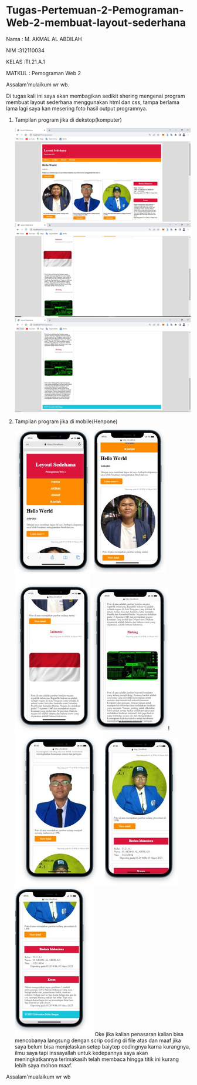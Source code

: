 # Tugas-Pertemuan-2-Pemograman-Web-2-membuat-layout-sederhana

Nama : M. AKMAL AL ABDILAH<p> 
NIM :312110034<p> 
KELAS :TI.21.A.1<p> 
MATKUL : Pemograman Web 2<p> 

Assalam'mulaikum wr wb. <p> 

Di tugas kali ini saya akan membagikan sedikit shering mengenai program membuat layout sederhana menggunakan html dan css, tampa berlama lama lagi saya kan mesering foto hasil output programnya.<p>

1. Tampilan program jika di dekstop(komputer)<p>
![Gambar 1](screenshoot/1.JPG)
![Gambar 2](screenshoot/2.JPG)
![Gambar 3](screenshoot/3.JPG)

2. Tampilan program jika di mobile(Henpone)<p>
![Gambar 4](screenshoot/4.JPG)
![Gambar 5](screenshoot/5.JPG)
![Gambar 6](screenshoot/6.JPG)
![Gambar 7](screenshoot/7.JPG)!
![Gambar 8](screenshoot/8.JPG)
![Gambar 9](screenshoot/9.JPG)
![Gambar 10](screenshoot/10.JPG)
Oke jika kalian penasaran kalian bisa mencobanya langsung dengan scrip coding di file atas dan maaf jika saya belum bisa menjelaskan setep baiytep codingnya karna kurangnya, ilmu saya tapi inssayallah untuk kedepannya saya akan meningkatkannya terimakasih telah membaca hingga titik ini kurang lebih saya mohon maaf.<p>

Assalam'mualaikum wr wb<p>

